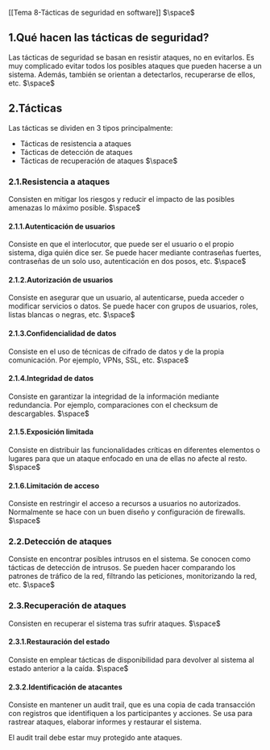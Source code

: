 [[Tema 8-Tácticas de seguridad en software]]
$\space$
## 1.Qué hacen las tácticas de seguridad?
Las tácticas de seguridad se basan en resistir ataques, no en evitarlos. Es muy complicado evitar todos los posibles ataques que pueden hacerse a un sistema. Además, también se orientan a detectarlos, recuperarse de ellos, etc.
$\space$
## 2.Tácticas
Las tácticas se dividen en 3 tipos principalmente:
+ Tácticas de resistencia a ataques
+ Tácticas de detección de ataques
+ Tácticas de recuperación de ataques
$\space$
### 2.1.Resistencia a ataques
Consisten en mitigar los riesgos y reducir el impacto de las posibles amenazas lo máximo posible.
$\space$
#### 2.1.1.Autenticación de usuarios
Consiste en que el interlocutor, que puede ser el usuario o el propio sistema, diga quién dice ser. Se puede hacer mediante contraseñas fuertes, contraseñas de un solo uso, autenticación en dos posos, etc.
$\space$
#### 2.1.2.Autorización de usuarios
Consiste en asegurar que un usuario, al autenticarse, pueda acceder o modificar servicios o datos. Se puede hacer con grupos de usuarios, roles, listas blancas o negras, etc.
$\space$
#### 2.1.3.Confidencialidad de datos
Consiste en el uso de técnicas de cifrado de datos y de la propia comunicación. Por ejemplo, VPNs, SSL, etc.
$\space$
#### 2.1.4.Integridad de datos
Consiste en garantizar la integridad de la información mediante redundancia. Por ejemplo, comparaciones con el checksum de descargables.
$\space$
#### 2.1.5.Exposición limitada
Consiste en distribuir las funcionalidades críticas en diferentes elementos o lugares para que un ataque enfocado en una de ellas no afecte al resto.
$\space$
#### 2.1.6.Limitación de acceso
Consiste en restringir el acceso a recursos a usuarios no autorizados. Normalmente se hace con un buen diseño y configuración de firewalls.
$\space$
### 2.2.Detección de ataques
Consiste en encontrar posibles intrusos en el sistema. Se conocen como tácticas de detección de intrusos. Se pueden hacer comparando los patrones de tráfico de la red, filtrando las peticiones, monitorizando la red, etc.
$\space$
### 2.3.Recuperación de ataques
Consisten en recuperar el sistema tras sufrir ataques. 
$\space$
#### 2.3.1.Restauración del estado
Consiste en emplear tácticas de disponibilidad para devolver al sistema al estado anterior a la caída.
$\space$
#### 2.3.2.Identificación de atacantes
Consiste en mantener un audit trail, que es una copia de cada transacción con registros que identifiquen a los participantes y acciones. Se usa para rastrear ataques, elaborar informes y restaurar el sistema. 

El audit trail debe estar muy protegido ante ataques.
